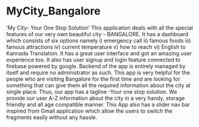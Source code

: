 # MyCity_Bangalore
‘My City- Your One Stop Solution’ This application deals with all the special features of our very
own beautiful city – BANGALORE. It has a dashboard which consists of six options namely i)
emergency call ii) famous foods iii) famous attractions iv) current temperature v) how to reach
vi) English to Kannada Translation. It has a great user interface and got an amazing user
experience too. It also has user signup and login feature connected to firebase powered by google.
Backend of the app is entirely managed by itself and require no administrator as such. This app is
very helpful for the people who are visiting Bangalore for the first time and are looking for
something that can give them all the required information about the city at single place. Thus, our
app has a tagline -Your one stop solution. We provide our user A-Z information about the city in
a very handy, storage friendly and all age compatible manner. This App also has a slider nav bar
inspired from Gmail application which allow the users to switch the fragments easily without any
hassle. 

